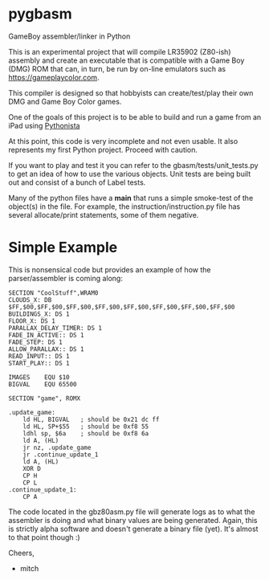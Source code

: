 # pygbasm
GameBoy assembler/linker in Python

This is an experimental project that will compile LR35902 (Z80-ish)
assembly and create an executable that is compatible with a Game Boy (DMG)
ROM that can, in turn, be run by on-line emulators such as
https://gameplaycolor.com.

This compiler is designed so that hobbyists can create/test/play their own
DMG and Game Boy Color games.

One of the goals of this project is to be able to build and run a game from
an iPad using [Pythonista](http://omz-software.com/pythonista/)

At this point, this code is very incomplete and not even usable. It also
represents my first Python project. Proceed with caution.

If you want to play and test it you can refer to the
gbasm/tests/unit_tests.py to get an idea of how to use the various
objects. Unit tests are being built out and consist of a bunch of Label
tests.

Many of the python files have a __main__ that runs a simple smoke-test of
the object(s) in the file. For example, the instruction/instruction.py file
has several allocate/print statements, some of them negative.

# Simple Example
This is nonsensical code but provides an example of how the parser/assembler is coming along:

```
SECTION "CoolStuff",WRAM0
CLOUDS_X: DB $FF,$00,$FF,$00,$FF,$00,$FF,$00,$FF,$00,$FF,$00,$FF,$00,$FF,$00
BUILDINGS_X: DS 1
FLOOR_X: DS 1
PARALLAX_DELAY_TIMER: DS 1
FADE_IN_ACTIVE:: DS 1
FADE_STEP: DS 1
ALLOW_PARALLAX:: DS 1
READ_INPUT:: DS 1
START_PLAY:: DS 1

IMAGES    EQU $10
BIGVAL    EQU 65500

SECTION "game", ROMX

.update_game:
    ld HL, BIGVAL   ; should be 0x21 dc ff
    ld HL, SP+$55   ; should be 0xf8 55
    ldhl sp, $6a    ; should be 0xf8 6a
    ld A, (HL)
    jr nz, .update_game
    jr .continue_update_1
    ld A, (HL)
    XOR D
    CP H
    CP L
.continue_update_1:
    CP A
```

The code located in the gbz80asm.py file will generate logs as to what the assembler is doing and what binary values are being generated. Again, this is strictly alpha software and doesn't generate a binary file (yet). It's almost to that point though :)

Cheers,
- mitch


